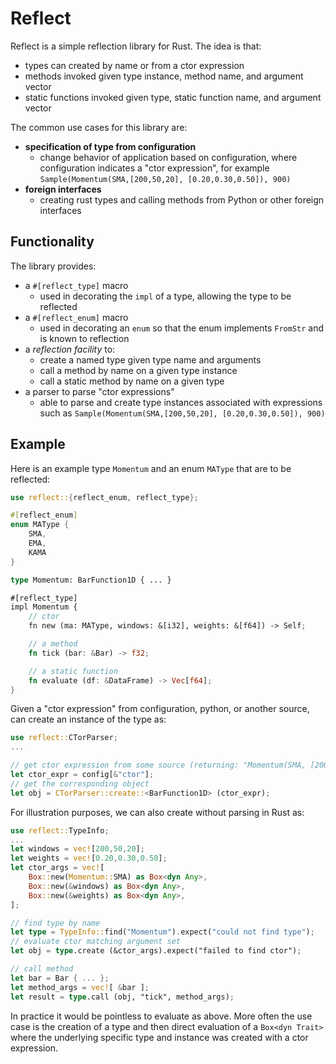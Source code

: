# Reflect
Reflect is a simple reflection library for Rust.   The idea is that:
- types can created by name or from a ctor expression
- methods invoked given type instance, method name, and argument vector
- static functions invoked given type, static function name, and argument vector

The common use cases for this library are:

- **specification of type from configuration**
  * change behavior of application based on configuration, where configuration indicates a "ctor expression", for example `Sample(Momentum(SMA,[200,50,20], [0.20,0.30,0.50]), 900)`
- **foreign interfaces**
  * creating rust types and calling methods from Python or other foreign interfaces

## Functionality
The library provides:
- a `#[reflect_type]` macro
  * used in decorating the `impl` of a type, allowing the type to be reflected
- a `#[reflect_enum]` macro
  * used in decorating an `enum` so that the enum implements `FromStr` and is known to reflection
- a *reflection facility* to:
  * create a named type given type name and arguments
  * call a method by name on a given type instance
  * call a static method by name on a given type
- a parser to parse "ctor expressions"
  * able to parse and create type instances associated with expressions such as `Sample(Momentum(SMA,[200,50,20], [0.20,0.30,0.50]), 900)`
 
## Example
Here is an example type `Momentum` and an enum `MAType` that are to be reflected:
```rust
use reflect::{reflect_enum, reflect_type};

#[reflect_enum]
enum MAType {
    SMA,
    EMA,
    KAMA
}

type Momentum: BarFunction1D { ... }

#[reflect_type]
impl Momentum {
    // ctor
    fn new (ma: MAType, windows: &[i32], weights: &[f64]) -> Self;

    // a method
    fn tick (bar: &Bar) -> f32;

    // a static function
    fn evaluate (df: &DataFrame) -> Vec[f64];
}
```

Given a "ctor expression" from configuration, python, or another source, can create an instance of the type as:
```rust
use reflect::CTorParser;
...

// get ctor expression from some source (returning: "Momentum(SMA, [200,50,20], [0.20,0.30,0.50])")
let ctor_expr = config[&"ctor"];
// get the corresponding object
let obj = CTorParser::create::<BarFunction1D> (ctor_expr);
```

For illustration purposes, we can also create without parsing in Rust as:
```rust
use reflect::TypeInfo;
...
let windows = vec![200,50,20];
let weights = vec![0.20,0.30,0.50];
let ctor_args = vec![
    Box::new(Momentum::SMA) as Box<dyn Any>,
    Box::new(&windows) as Box<dyn Any>,
    Box::new(&weights) as Box<dyn Any>,
];

// find type by name
let type = TypeInfo::find("Momentum").expect("could not find type");
// evaluate ctor matching argument set
let obj = type.create (&ctor_args).expect("failed to find ctor");

// call method
let bar = Bar { ... };
let method_args = vec![ &bar ];
let result = type.call (obj, "tick", method_args);
```
In practice it would be pointless to evaluate as above.  More often the use case is the creation of a type and then direct
evaluation of a `Box<dyn Trait>` where the underlying specific type and instance was created with a ctor expression.
